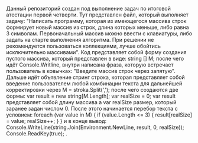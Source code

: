 Данный репозиторий создан под выполнение задач по итоговой атестации первой четверти.
Тут представлен файл, который выполняет задачу: "Написать программу, которая из имеющегося массива строк формирует новый массив из строк, длина которых меньше, либо равна 3 символам. Первоначальный массив можно ввести с клавиатуры, либо задать на старте выполнения алгоритма. При решении не рекомендуется пользоваться коллекциями, лучше обойтись исключительно массивами".
Код представляет собой форму создания пустого массива, который представлен в виде: string [] M;
после чего идёт Console.Writline, внутри написана фраза, которую встречает пользователь в ковычках: "Введите массив строк через запятую".
Дальше идёт объявление стринг строка, которая представляет собой введение пользователем любой комбинации текста для дальнейшей корректировки через M = stroka.Split(',');
после чего создаются две формы: 
var result = new string[M.Length];
var realSize = 0;
var result представляет собой длину массива
а var realSize размер, который заранее задан числом 0.
После этого начинается перебор текста с условием:
foreach (var value in M) {
    if (value.Length <= 3) {
        result[realSize] = value;
        realSize++;
    }
}
и в конце вывод:
Console.WriteLine(string.Join(Environment.NewLine, result, 0, realSize));
Console.ReadKey(true); .